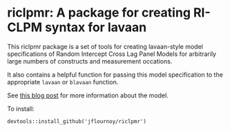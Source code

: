 # riclpmr: A package for creating RI-CLPM syntax for lavaan

This riclpmr package is a set of tools for creating lavaan-style model
specifications of Random Intercept Cross Lag Panel Models for arbitrarily
large numbers of constructs and measurement occations.

It also contains a helpful function for passing this model specification to the appropriate `lavaan` or `blavaan` function.

See [this blog post](https://jflournoy.github.io/2017/10/20/riclpm-lavaan-demo/) for more information about the model.

To install:

```
devtools::install_github('jflournoy/riclpmr')
```
